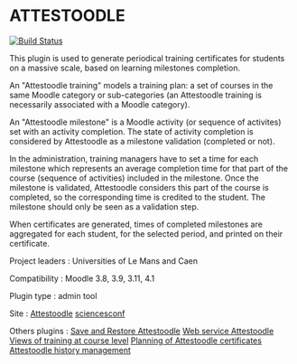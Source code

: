 # ATTESTOODLE

[![Build Status](https://api.travis-ci.org/grp-attestoodle/moodle-tool_attestoodle.svg?branch=master)](https://travis-ci.org/grp-attestoodle/moodle-tool_attestoodle)

This plugin is used to generate periodical training certificates for students on a massive scale, based on learning milestones completion.

An "Attestoodle training" models a training plan: a set of courses in the same Moodle category or sub-categories (an Attestoodle training is necessarily associated with a Moodle category).

An "Attestoodle milestone" is a Moodle activity (or sequence of activites) set with an activity completion. The state of activity completion is considered by Attestoodle as a milestone validation (completed or not).

In the administration, training managers have to set a time for each milestone which represents an average completion time for that part of the course (sequence of activities) included in the milestone. Once the milestone is validated, Attestoodle considers this part of the course is completed, so the corresponding time is credited to the student. The milestone should only be seen as a validation step.

When certificates are generated, times of completed milestones are aggregated for each student, for the selected period, and printed on their certificate.

Project leaders : Universities of Le Mans and Caen

Compatibility : Moodle 3.8, 3.9, 3.11, 4.1

Plugin type : admin tool

Site :
[Attestoodle](https://attestoodle.univ-lemans.fr/)
[sciencesconf](https://attestoodle.sciencesconf.org/)

Others plugins :
[Save and Restore Attestoodle](https://github.com/grp-attestoodle/moodle-tool_save_attestoodle)
[Web service Attestoodle](https://github.com/grp-attestoodle/moodle-local_wsattestoodle)
[Views of training at course level](https://github.com/grp-attestoodle/moodle-block_attestoodle)
[Planning of Attestoodle certificates](https://github.com/grp-attestoodle/moodle-tool_taskattestoodle)
[Attestoodle history management](https://github.com/grp-attestoodle/moodle-tool_history_attestoodle)
